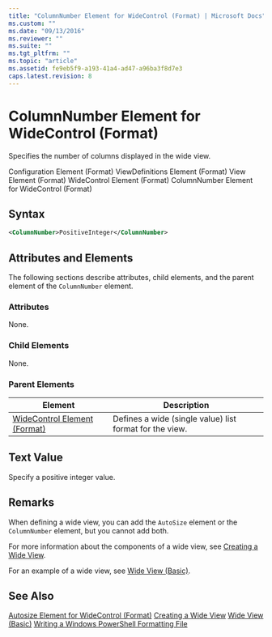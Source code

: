 ```yaml
---
title: "ColumnNumber Element for WideControl (Format) | Microsoft Docs"
ms.custom: ""
ms.date: "09/13/2016"
ms.reviewer: ""
ms.suite: ""
ms.tgt_pltfrm: ""
ms.topic: "article"
ms.assetid: fe9eb5f9-a193-41a4-ad47-a96ba3f8d7e3
caps.latest.revision: 8
---
```

# ColumnNumber Element for WideControl (Format)
Specifies the number of columns displayed in the wide view.

 Configuration Element (Format)
ViewDefinitions Element (Format)
View Element (Format)
WideControl Element (Format)
ColumnNumber Element for WideControl (Format)

## Syntax

```xml
<ColumnNumber>PositiveInteger</ColumnNumber>
```

## Attributes and Elements
 The following sections describe attributes, child elements, and the parent element of the `ColumnNumber` element.

### Attributes
 None.

### Child Elements
 None.

### Parent Elements

|Element|Description|
|-------------|-----------------|
|[WideControl Element (Format)](./widecontrol-element-format.md)|Defines a wide (single value) list format for the view.|

## Text Value
 Specify a positive integer value.

## Remarks
 When defining a wide view, you can add the `AutoSize` element or the `ColumnNumber` element, but you cannot add both.

 For more information about the components of a wide view, see [Creating a Wide View](./creating-a-wide-view.md).

 For an example of a wide view, see [Wide View (Basic)](./wide-view-basic.md).

## See Also
 [Autosize Element for WideControl (Format)](./autosize-element-for-widecontrol-format.md)
 [Creating a Wide View](./creating-a-wide-view.md)
 [Wide View (Basic)](./wide-view-basic.md)
 [Writing a Windows PowerShell Formatting File](./writing-a-windows-powershell-formatting-file.md)
